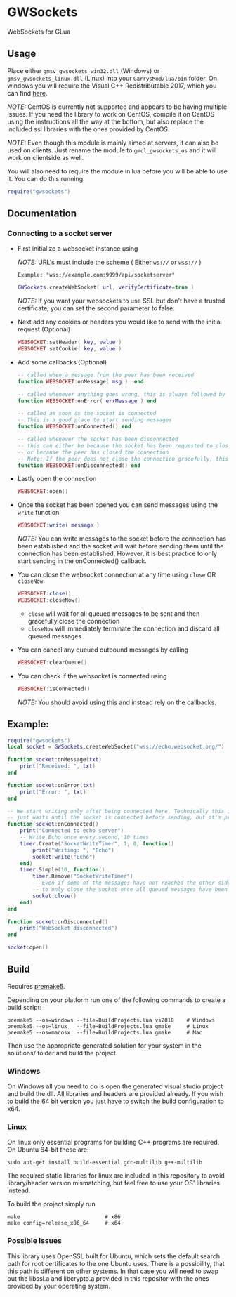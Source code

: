 # GWSockets

WebSockets for GLua

## Usage

Place either `gmsv_gwsockets_win32.dll` (Windows) or `gmsv_gwsockets_linux.dll` (Linux) into your `GarrysMod/lua/bin` folder. On windows you will require the Visual C++ Redistributable 2017, which you can find [here](https://support.microsoft.com/help/2977003/the-latest-supported-visual-c-downloads).

*NOTE:* CentOS is currently not supported and appears to be having multiple issues. If you need the library to work on CentOS, compile it on CentOS using the instructions all the way at the bottom, but also replace the included ssl libraries with the ones provided by CentOS.

*NOTE:* Even though this module is mainly aimed at servers, it can also be used on clients. Just rename the module to `gmcl_gwsockets_os` and it will work on clientside as well.

You will also need to require the module in lua before you will be able to use it. You can do this running 

```LUA 
require("gwsockets")
```

## Documentation

### Connecting to a socket server

* First initialize a websocket instance using

  *NOTE:* URL's must include the scheme ( Either `ws://` or `wss://` )

  `Example: "wss://example.com:9999/api/socketserver"`

  ```LUA
  GWSockets.createWebSocket( url, verifyCertificate=true )
  ```

  *NOTE:* If you want your websockets to use SSL but don't have a trusted certificate, you can set the second parameter to false.

* Next add any cookies or headers you would like to send with the initial request (Optional)

  ```LUA
  WEBSOCKET:setHeader( key, value )
  WEBSOCKET:setCookie( key, value )
  ```
  
* Add some callbacks (Optional)

  ```LUA
  -- called when a message from the peer has been received
  function WEBSOCKET:onMessage( msg )  end 
  
  -- called whenever anything goes wrong, this is always followed by a call to onDisconnected
  function WEBSOCKET:onError( errMessage ) end 
  
  -- called as soon as the socket is connected
  -- This is a good place to start sending messages
  function WEBSOCKET:onConnected() end 
  
  -- called whenever the socket has been disconnected
  -- this can either be because the socket has been requested to closed (either through user or error)
  -- or because the peer has closed the connection
  -- Note: If the peer does not close the connection gracefully, this might not be called until a write is attempted.
  function WEBSOCKET:onDisconnected() end 
  ```
  
* Lastly open the connection

  ```LUA
  WEBSOCKET:open()
  ```
  
* Once the socket has been opened you can send messages using the `write` function

  ```LUA
  WEBSOCKET:write( message )
  ```

  *NOTE:* You can write messages to the socket before the connection has been established and the socket
  will wait before sending them until the connection has been established. However, it is best practice
  to only start sending in the onConnected() callback.

* You can close the websocket connection at any time using `close` OR `closeNow`

  ```LUA
  WEBSOCKET:close()
  WEBSOCKET:closeNow()
  ```

  * `close` will wait for all queued messages to be sent and then gracefully close the connection
  * `closeNow` will immediately terminate the connection and discard all queued messages
  
* You can cancel any queued outbound messages by calling

  ```LUA
  WEBSOCKET:clearQueue()
  ```

* You can check if the websocket is connected using

  ```LUA
  WEBSOCKET:isConnected()
  ```

  *NOTE:* You should avoid using this and instead rely on the callbacks.

## Example:

```LUA
require("gwsockets")
local socket = GWSockets.createWebSocket("wss://echo.websocket.org/")

function socket:onMessage(txt)
    print("Received: ", txt)
end

function socket:onError(txt)
    print("Error: ", txt)
end

-- We start writing only after being connected here. Technically this is not required as this library
-- just waits until the socket is connected before sending, but it's probably good practice
function socket:onConnected()
    print("Connected to echo server")
    -- Write Echo once every second, 10 times
    timer.Create("SocketWriteTimer", 1, 0, function()
        print("Writing: ", "Echo")
        socket:write("Echo")
    end)
    timer.Simple(10, function()
        timer.Remove("SocketWriteTimer")
        -- Even if some of the messages have not reached the other side yet, this type of close makes sure
        -- to only close the socket once all queued messages have been received by the peer.
        socket:close()
    end)
end

function socket:onDisconnected()
    print("WebSocket disconnected")
end

socket:open()
```

## Build

Requires [premake5](https://premake.github.io/download.html#v5).

Depending on your platform run one of the following commands to create a build script:
```console
premake5 --os=windows --file=BuildProjects.lua vs2010    # Windows
premake5 --os=linux   --file=BuildProjects.lua gmake     # Linux
premake5 --os=macosx  --file=BuildProjects.lua gmake     # Mac
```
Then use the appropriate generated solution for your system in the solutions/ folder and build the project.

### Windows

On Windows all you need to do is open the generated visual studio project and build the dll. All libraries and headers are provided already. If you wish to build the 64 bit version you just have to switch the build configuration to x64.

### Linux

On linux only essential programs for building C++ programs are required. On Ubuntu 64-bit these are:

```console
sudo apt-get install build-essential gcc-multilib g++-multilib
```

The required static libraries for linux are included in this repository to avoid library/header version mismatching, but feel free to use your OS' libraries instead.

To build the project simply run
```console
make                           # x86
make config=release_x86_64     # x64
```

### Possible Issues

This library uses OpenSSL built for Ubuntu, which sets the default search path for
root certificates to the one Ubuntu uses. There is a possibility, that this path
is different on other systems. In that case you will need to swap out the libssl.a
and libcrypto.a provided in this repositor with the ones provided by your
operating system.
